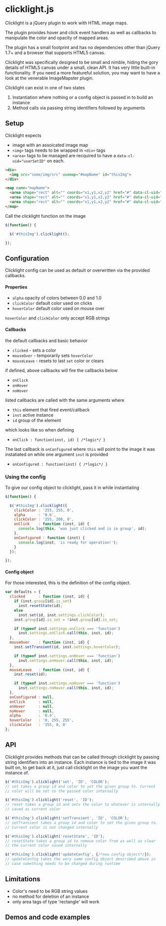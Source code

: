 # clicklight.js

Clicklight is a jQuery plugin to work with HTML image maps.

The plugin provides hover and click event handlers as well as
callbacks to manipulate the color and opacity of mapped areas.

The plugin has a small footprint and has no dependencies other than
jQuery 1.7+ and a browser that supports HTML5 canvas.

Clicklight was specifically designed to be small and nimble, hiding
the gory details of HTML5 canvas under a small, clean API. It has very
little built-in functionality. If you need a more featureful solution,
you may want to have a look at the venerable ImageMapster plugin.

Clicklight can exist in one of two states

1. Instantiation where nothing or a config object is passed in to
build an instance
2. Method calls via passing string identifiers followed by arguments

## Setup

Clicklight expects

* image with an assoicated image map
* `<img>` tags needs to be wrapped in `<div>` tags
* `<area>` tags to be managed are recquired to have a
  `data-cl-uid="userSetID"` on each.

```html
<div>
  <img src="some/img/src" usemap="#mapName" id="thisImg">
</div>

<map name="mapName">
  <area shape="rect" alt="" coords="x1,y1,x2,y2" href="#" data-cl-uid="1" title="example">
  <area shape="rect" alt="" coords="x1,y1,x2,y2" href="#" data-cl-uid="2" title="example">
  <area shape="rect" alt="" coords="x1,y1,x2,y2" href="#" data-cl-uid="2" title="example">
</map>
```
Call the clicklight function on the image

```javascript
$(function() {

  $('#thisImg').clicklight();

});
```

## Configuration

Clicklight config can be used as default or overwritten via the
provided callbacks.

#### Properties

* `alpha` opacity of colors between 0.0 and 1.0
* `clickColor` default color used on clicks
* `hoverColor` default color used on mouse over

`hoverColor` and `clickColor` only accept RGB strings

#### Callbacks

the default callbacks and basic behavior
* `clicked`    - sets a color
* `mouseOver`  - temporarily sets `hoverColor`
* `mouseLeave` - resets to last `set` color or clears

if defined, above callbacks will fire the callbacks below
* `onClick`
* `onHover`
* `noHover`

listed callbacks are called with the same arguments where
* `this` element that fired event/callback
* `inst` active instance
* `id` group of the element

which looks like so when defining
* `onClick : function(inst, id) { /*logic*/ }`

The last callback is `onConfigured` where `this` will point to the
image it was instatiated on while one argument `inst` is provided
* `onConfigured : function(inst) { /*logic*/ }`

### Using the config

To give our config object to clicklight, pass it in while
instantiating

```javascript
$(function() {

  $('#thisImg').clicklight({
    clickColor : '255, 255, 0',
	alpha      : '0.6',
	clickColor : '255, 200, 0',
	onClick    : function (inst, id) {
	  console.log(this, 'was just clicked and is in group', id);
	},
	onConfigured : function (inst) {
	  console.log(inst, 'is ready for operation!');
	}
  });

});
```

#### Config object

For those interested, this is the definition of the config object.

```javascript
var defaults = {
  clicked      : function (inst, id) {
    if (inst.group[id].is_set)
      inst.resetState(id);
    else
      inst.set(id, inst.settings.clickColor);
    inst.group[id].is_set = !inst.group[id].is_set;

    if (typeof inst.settings.onClick === 'function')
      inst.settings.onClick.call(this, inst, id);
  },
  mouseOver    : function (inst, id) {
    inst.setTransient(id, inst.settings.hoverColor);

    if (typeof inst.settings.onHover === 'function')
      inst.settings.onHover.call(this, inst, id);
  },
  mouseLeave   : function (inst, id) {
    inst.reset(id);

    if (typeof inst.settings.noHover === 'function')
      inst.settings.noHover.call(this, inst, id);
  },
  onConfigured : null,
  onClick      : null,
  onHover      : null,
  noHover      : null,
  alpha        : '0.4',
  hoverColor   : '0, 255, 255',
  clickColor   : '255, 0, 0'
};
```

## API

Clicklight provides methods that can be called through clicklight by
passing string identifiers into an instance.  Each instance is tied to
the image it was built on, to get back at it, just call clicklight on
the image you want the instance of.

```javascript
$('#thisImg').clicklight('set', 'ID', 'COLOR');
// set takes a group id and color to set the given group to. Current
// color will be set to the passed color internally

$('#thisImg').clicklight('reset', 'ID');
// reset takes a group id and sets the color to whatever is internally
// saved as current color

$('#thisImg').clicklight('setTransient', 'ID', 'COLOR');
// setTransient takes a group id and color to set the given group to.
// Current color is not changed internally

$('#thisImg').clicklight('resetState', 'ID');
// resetState takes a group id to remove color from as well as clear
// the current color saved internally

$('#thisImg').clicklight('updateConfig', {/*new config object*/});
// updateConfig takes the very same config object described above in
// case something needs to be changed during runtime
```

## Limitations

* Color's need to be RGB string values
* no method for deletion of an instance
* only area tags of type 'rectangle' will work

## Demos and code examples
<script src="https://code.jquery.com/jquery-3.1.1.slim.min.js"></script>
<script type="text/javascript" src="clicklight/clicklight.js"></script>
<script type="text/javascript">
  
  $(function() {
    $('body').clicklight();
  });
  
</script>
